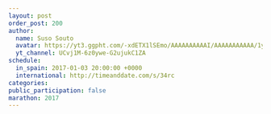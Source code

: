 ```yaml
---
layout: post
order_post: 200
author:
  name: Suso Souto
  avatar: https://yt3.ggpht.com/-xdETX1lSEmo/AAAAAAAAAAI/AAAAAAAAAAA/1y0gKH-J1MM/s88-c-k-no-mo-rj-c0xffffff/photo.jpg
  yt_channel: UCvj1M-6z0ywe-G2ujukC1ZA
schedule:
  in_spain: 2017-01-03 20:00:00 +0000
  international: http://timeanddate.com/s/34rc
categories:
public_participation: false
marathon: 2017
---
```

<!--iframe width="475" height="267" src="https://www.youtube.com/embed/MISSING" frameborder="0" allowfullscreen></iframe-->
